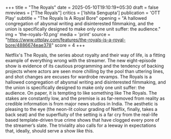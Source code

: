 +++
title = "The Royals"
date = 2025-05-10T19:10:19+05:30
draft = false
mreviews = ["The Royals"]
critics = ['Ishita Sengupta']
publication = 'OTT Play'
subtitle = "The Royals Is A Royal Bore"
opening = "A hallowed congregation of abysmal writing and disinterested filmmaking, and the union is specifically designed to make only one unit suffer: the audience."
img = 'the-royals-10.png'
media = 'print'
source = "https://www.ottplay.com/features/the-royals-is-a-royal-bore/4886674eae378"
score = 4
+++

Netflix's The Royals, the series about royalty and their way of life, is a fitting example of everything wrong with the streamer. The new eight-episode show is evidence of its cautious programming and the tendency of backing projects where actors are seen more chilling by the pool than uttering lines, and shot changes are excuses for wardrobe revamps. The Royals is a hallowed congregation of abysmal writing and disinterested filmmaking, and the union is specifically designed to make only one unit suffer: the audience. On paper, it is tempting to like something like The Royals. The stakes are constantly low, and the premise is as far-removed from reality as credible information is from major news studios in India. The aesthetic is pleasing to the eye (the neon-lit colour grading of Netflix, finally, takes a back seat) and the superfluity of the setting is a far cry from the real-life based template-driven true crime shows that have clogged every pore of the streamer’s slate. The triviality also calls for a leeway in expectations that, ideally, should serve a show like this.
